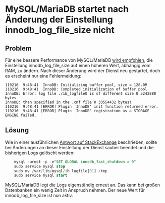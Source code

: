 # MySQL/MariaDB startet nach Änderung der Einstellung innodb_log_file_size nicht

Problem
-------

Für eine bessere Performance von MySQL/MariaDB [wird empfohlen](../../installation/manuelle-installation/systemeinstellungen.md), die Einstellung innodb_log_file_size auf einen höheren Wert, abhängig vom RAM, zu ändern. Nach dieser Änderung wird der Dienst neu gestartet, doch es erscheint nur eine Fehlermeldung:

    110216  9:48:41  InnoDB: Initializing buffer pool, size = 128.0M
    110216  9:48:41  InnoDB: Completed initialization of buffer pool
    InnoDB: Error: log file ./ib_logfile0 is of different size 0 5242880 bytes
    InnoDB: than specified in the .cnf file 0 33554432 bytes!
    110216  9:48:41 [ERROR] Plugin 'InnoDB' init function returned error.
    110216  9:48:41 [ERROR] Plugin 'InnoDB' registration as a STORAGE ENGINE failed.

Lösung
------

Wie in einer ausführlichen [Antwort auf StackExchange](http://dba.stackexchange.com/questions/1261/how-to-safely-change-mysql-innodb-variable-innodb-log-file-size) beschrieben, sollte bei Änderungen an dieser Einstellung der Dienst sauber beendet und die bisherigen Logs gelöscht werden:

```sql
    mysql -uroot -p -e"SET GLOBAL innodb_fast_shutdown = 0"
    sudo service mysql stop
    sudo mv /var/lib/mysql/ib_logfile[01] /tmp
    sudo service mysql start
```

MySQL/MariaDB legt die Logs eigenständig erneut an. Das kann bei großen Datenbanken ein wenig Zeit in Anspruch nehmen. Der neue Wert für innodb_log_file_size ist nun aktiv.
